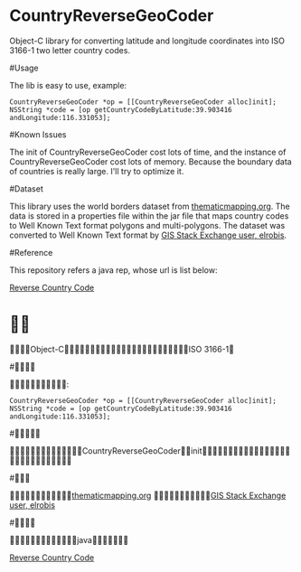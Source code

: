 CountryReverseGeoCoder
======================

Object-C library for converting latitude and longitude coordinates into ISO 3166-1 two letter country codes.

#Usage

The lib is easy to use, example:

    CountryReverseGeoCoder *op = [[CountryReverseGeoCoder alloc]init];
    NSString *code = [op getCountryCodeByLatitude:39.903416 andLongitude:116.331053];

#Known Issues

The init of CountryReverseGeoCoder cost lots of time, and the instance of CountryReverseGeoCoder cost lots of memory. Because the boundary data of countries is really large. I'll try to optimize it.

#Dataset

This library uses the world borders dataset from [thematicmapping.org](http://thematicmapping.org/downloads/world_borders.php). The data is stored in a properties file within the jar file that maps country codes to Well Known Text format polygons and multi-polygons. The dataset was converted to Well Known Text format by [GIS Stack Exchange user, elrobis](http://gis.stackexchange.com/a/17441).

#Reference

This repository refers a java rep, whose url is list below:

[Reverse Country Code](https://github.com/bencampion/reverse-country-code)


======================

Object-CISO 3166-1

#

:

    CountryReverseGeoCoder *op = [[CountryReverseGeoCoder alloc]init];
    NSString *code = [op getCountryCodeByLatitude:39.903416 andLongitude:116.331053];

#

CountryReverseGeoCoderinit

#

[thematicmapping.org](http://thematicmapping.org/downloads/world_borders.php) [GIS Stack Exchange user, elrobis](http://gis.stackexchange.com/a/17441)

#

java

[Reverse Country Code](https://github.com/bencampion/reverse-country-code)
